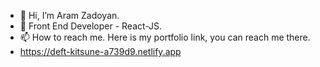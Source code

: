 - 👋 Hi, I’m Aram Zadoyan.
- 🌱 Front End Developer - React-JS.
- 📫 How to reach me. Here is my portfolio link, you can reach me there.
- https://deft-kitsune-a739d9.netlify.app

<!---
zad07an/zad07an is a ✨ special ✨ repository because its `README.md` (this file) appears on your GitHub profile.
You can click the Preview link to take a look at your changes.
--->

